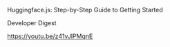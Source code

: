 Huggingface.js: Step-by-Step Guide to Getting Started

Developer Digest

https://youtu.be/z41vJlPMqnE